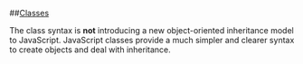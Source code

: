 ##[Classes](https://developer.mozilla.org/en-US/docs/Web/JavaScript/Reference/Classes)

The class syntax is <b>not</b> introducing a new object-oriented inheritance model to JavaScript. 
JavaScript classes provide a much simpler and clearer syntax to create objects and deal with inheritance.


